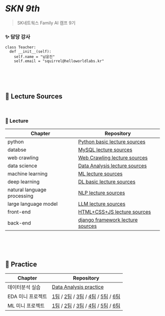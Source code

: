 # _SKN 9th_
> SK네트웍스 Family AI 캠프 9기

### ✨  담당 강사 
```
class Teacher:
  def __init__(self):
    self.name = "남윤진"
    self.email = "squirrel@helloworldlabs.kr"
```

<br><br><br>

## 🔎 Lecture Sources

<br>

### 🌟 Lecture

| Chapter | Repository |
| ------ | ------ |
| python | [Python basic lecture sources](https://github.com/Encore-SKN-9/python-basic) |
| databse | [MySQL lecture sources](https://github.com/Encore-SKN-9/sql.git) |
| web crawling | [Web Crawling lecture sources](https://github.com/Encore-SKN-9/web-crawling.git) |
| data science | [Data Analysis lecture sources](https://github.com/Encore-SKN-9/data-analysis.git) |
| machine learning | [ML lecture sources](https://github.com/Encore-SKN-9/machine-learning.git) |
| deep learning | [DL basic lecture sources](https://github.com/Encore-SKN-9/deep-learning-basic.git) |
| natural language processing | [NLP lecture sources](https://github.com/Encore-SKN-9/nlp) |
| large language model | [LLM lecture sources](https://github.com/Encore-SKN-9/llm.git) |
| front-end | [HTML+CSS+JS lecture sources](https://github.com/Encore-SKN-9/front_end.git) |
| back-end | [django framework lecture sources](https://github.com/Encore-SKN-9/django_framework) |

<br><br><br>

## 🔎 Practice

| Chapter | Repository |
| ------ | ------ |
| 데이터분석 실습 | [Data Analysis practice](https://github.com/Encore-SKN-9/data-analysis-practice.git)|
| EDA 미니 프로젝트 | [1팀](https://github.com/Encore-SKN-9/eda_1team) / [2팀](https://github.com/Encore-SKN-9/eda_2team) / [3팀](https://github.com/Encore-SKN-9/eda_3team) / [4팀](https://github.com/Encore-SKN-9/eda_4team) / [5팀](https://github.com/Encore-SKN-9/eda_5team) / [6팀](https://github.com/Encore-SKN-9/eda_6team) |
| ML 미니 프로젝트 | [1팀](https://github.com/Encore-SKN-9/ml_1team) / [2팀](https://github.com/Encore-SKN-9/ml_2team) / [3팀](https://github.com/Encore-SKN-9/ml_3team) / [4팀](https://github.com/Encore-SKN-9/ml_4team) / [5팀](https://github.com/Encore-SKN-9/ml_5team) / [6팀](https://github.com/Encore-SKN-9/ml_6team) |
